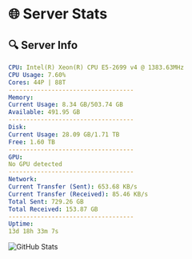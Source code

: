# 🌐 Server Stats
## 🔍 Server Info
```yaml
CPU: Intel(R) Xeon(R) CPU E5-2699 v4 @ 1383.63MHz
CPU Usage: 7.60%
Cores: 44P | 88T
-----------------------------------
Memory:
Current Usage: 8.34 GB/503.74 GB
Available: 491.95 GB
-----------------------------------
Disk:
Current Usage: 28.09 GB/1.71 TB
Free: 1.60 TB
-----------------------------------
GPU:
No GPU detected
-----------------------------------
Network:
Current Transfer (Sent): 653.68 KB/s
Current Transfer (Received): 85.46 KB/s
Total Sent: 729.26 GB
Total Received: 153.87 GB
-----------------------------------
Uptime:
13d 18h 33m 7s
```
![GitHub Stats](https://img.shields.io/badge/Updated-2025-05-03_11:41:55-blue)